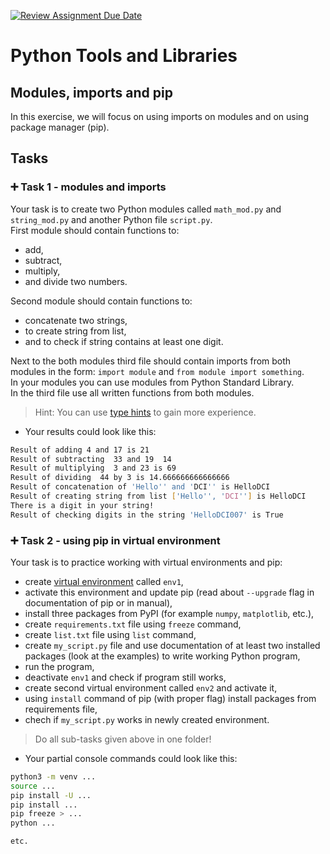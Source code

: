 [![Review Assignment Due Date](https://classroom.github.com/assets/deadline-readme-button-24ddc0f5d75046c5622901739e7c5dd533143b0c8e959d652212380cedb1ea36.svg)](https://classroom.github.com/a/8KpW4JUX)
# Python Tools and Libraries

## Modules, imports and pip

In this exercise, we will focus on using imports on modules and on using package manager (pip).
 
## 

## Tasks

### 

### :heavy_plus_sign: Task 1 - modules and imports 

Your task is to create two Python modules called `math_mod.py` and `string_mod.py` and another Python file `script.py`.  
First module should contain functions to:  
  * add,
  * subtract,
  * multiply,
  * and divide two numbers.  

Second module should contain functions to:  
  * concatenate two strings,
  * to create string from list,
  * and to check if string contains at least one digit.  

Next to the both modules third file should contain imports from both modules in the form: `import module` and `from module import something`.   
In your modules you can use modules from Python Standard Library.  
In the third file use all written functions from both modules.
>Hint: You can use [type hints](https://docs.python.org/3/library/typing.html) to gain more experience.
- Your results could look like this:


```bash
Result of adding 4 and 17 is 21
Result of subtracting  33 and 19  14
Result of multiplying  3 and 23 is 69
Result of dividing  44 by 3 is 14.666666666666666
Result of concatenation of 'Hello'' and 'DCI'' is HelloDCI
Result of creating string from list ['Hello'', 'DCI''] is HelloDCI
There is a digit in your string!
Result of checking digits in the string 'HelloDCI007' is True
``` 
 
### :heavy_plus_sign: Task 2 - using pip in virtual environment 

Your task is to practice working with virtual environments and pip:  
  * create [virtual environment](https://docs.python.org/3/tutorial/venv.html) called `env1`,  
  * activate this environment and update pip (read about `--upgrade` flag in documentation of pip or in manual),  
  * install three packages from PyPI (for example `numpy`, `matplotlib`, etc.),
  * create `requirements.txt` file using `freeze` command,
  * create `list.txt` file using `list` command,
  * create `my_script.py` file and use documentation of at least two installed packages (look at the examples) to write working Python program,
  * run the program,  
  * deactivate `env1` and check if program still works,
  * create second virtual environment called `env2` and activate it,  
  * using `install` command of pip (with proper flag) install packages from requirements file,
  * chech if `my_script.py` works in newly created environment.
> Do all sub-tasks given above in one folder!



- Your partial console commands could look like this:


```bash
python3 -m venv ...
source ...
pip install -U ...
pip install ...
pip freeze > ...
python ...

etc.
``` 


